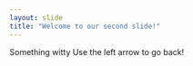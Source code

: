 ```yaml
---
layout: slide
title: "Welcome to our second slide!"
---
```


Something witty
Use the left arrow to go back!

